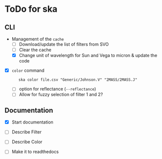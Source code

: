 # ToDo for ska

## CLI
- Management of the `cache` 
  - [ ] Download/update the list of filters from SVO
  - [ ] Clear the cache
  - [x] Change unit of wavelength for Sun and Vega to micron & update the code

- [x] `color` command

  ```
     ska color file.csv "Generic/Johnson.V" "2MASS/2MASS.J"
  ```
  - [ ] option for reflectance (`--reflectance`)
  - [ ] Allow for fuzzy selection of filter 1 and 2?

## Documentation
- [x] Start documentation
- [ ] Describe Filter
- [ ] Describe Color
- [ ] Make it to readthedocs

